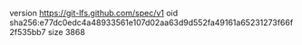 version https://git-lfs.github.com/spec/v1
oid sha256:e77dc0edc4a48933561e107d02aa63d9d552fa49161a65231273f66f2f535bb7
size 3868
